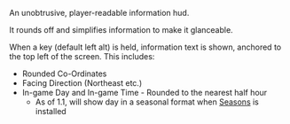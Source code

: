 An unobtrusive, player-readable information hud.

It rounds off and simplifies information to make it glanceable.

When a key (default left alt) is held, information text is shown, anchored to the top left of the screen. This includes:

 - Rounded Co-Ordinates
 - Facing Direction (Northeast etc.)
 - In-game Day and In-game Time - Rounded to the nearest half hour
   - As of 1.1, will show day in a seasonal format when [Seasons](https://modrinth.com/mod/fabric-seasons) is installed
